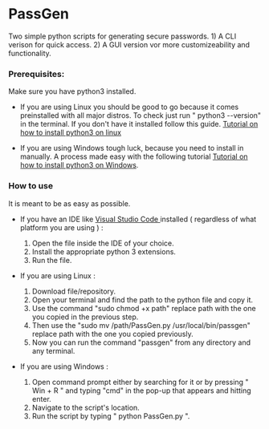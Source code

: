 # PassGen
Two simple python scripts for generating secure passwords.
	1) A CLI verison for quick access.
 	2) A GUI version vor more customizeability and functionality.

### Prerequisites:
Make sure you have python3 installed.

- If you are using Linux you should be good to go because it comes preinstalled with all major distros. To check just run " python3 --version" in the terminal. If you don't have it installed follow this guide. [Tutorial on how to install python3 on linux](https://www.geeksforgeeks.org/how-to-install-python-on-linux/)

- If you are using Windows tough luck, because you need to install in manually. A process made easy with the following tutorial [Tutorial on how to install python3 on Windows](https://www.geeksforgeeks.org/how-to-install-python-on-windows/).
### How to use
It is meant to be as easy as possible. 

- If you have an IDE like [Visual Studio Code ](https://code.visualstudio.com/) installed ( regardless of what platform you are using ) :
	1) Open the file inside the IDE of your choice.
	2) Install the appropriate python 3 extensions.
	3) Run the file.

- If you are using Linux :
	1) Download file/repository.
	2) Open your terminal and find the path to the python file and copy it.
	3) Use the command "sudo chmod +x path" replace path with the one you copied in the previous step.
	4) Then use the "sudo mv /path/PassGen.py /usr/local/bin/passgen" replace path with the one you copied previously.
	5) Now you can run the command "passgen" from any directory and any terminal.

- If you are using Windows :
	1) Open command prompt either by searching for it or by pressing " Win + R " and typing "cmd" in the pop-up that appears and hitting enter.
	2) Navigate to the script's location.
	3) Run the script by typing " python PassGen.py ".
